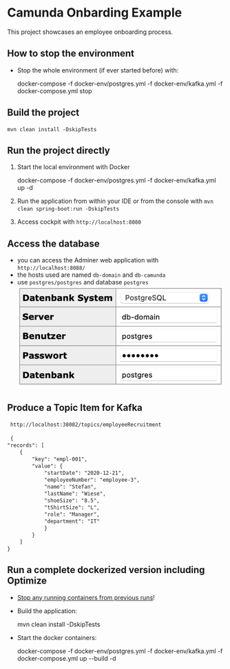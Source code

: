 # Camunda Onbarding Example

This project showcases an employee onboarding process. 


## How to stop the environment

* Stop the whole environment (if ever started before) with:

    docker-compose -f docker-env/postgres.yml -f docker-env/kafka.yml -f docker-compose.yml stop
    

## Build the project

    mvn clean install -DskipTests

## Run the project directly

1. Start the local environment with Docker

    docker-compose -f docker-env/postgres.yml -f docker-env/kafka.yml up -d
 
2. Run the application from within your IDE or from the console with `mvn clean spring-boot:run -DskipTests`
3. Access cockpit with `http://localhost:8080`


## Access the database

* you can access the Adminer web application with `http://localhost:8088/`
* the hosts used are named `db-domain` and `db-camunda`
* use `postgres/postgres` and database `postgres`
![siehe hier:](./adminerLogin.png)

## Produce a Topic Item for Kafka

     http://localhost:38082/topics/employeeRecruitment
     
     {
    "records": [
        {
            "key": "empl-001",
            "value": {
                "startDate": "2020-12-21",
                "employeeNumber": "employee-3",
                "name": "Stefan",
                "lastName": "Wiese",
                "shoeSize": "8.5",
                "tShirtSize": "L",
                "role": "Manager",
                "department": "IT"
                }
            }
        ]
    }



## Run a complete dockerized version including Optimize

* [Stop any running containers from previous runs](#how-to-stop-the-environment)!

* Build the application:

    mvn clean install -DskipTests


* Start the docker containers:

    docker-compose -f docker-env/postgres.yml -f docker-env/kafka.yml -f docker-compose.yml up --build -d
 
 